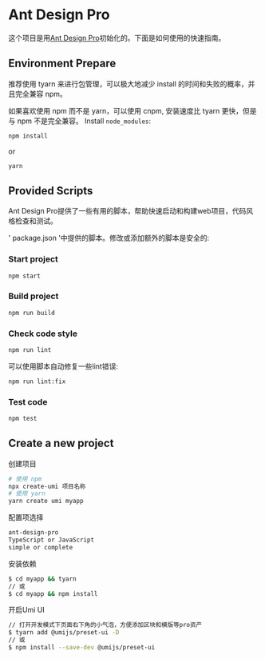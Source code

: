 # Ant Design Pro

这个项目是用[Ant Design Pro](https://pro.ant.design)初始化的。下面是如何使用的快速指南。
## Environment Prepare

推荐使用 tyarn 来进行包管理，可以极大地减少 install 的时间和失败的概率，并且完全兼容 npm。

如果喜欢使用 npm 而不是 yarn，可以使用 cnpm, 安装速度比 tyarn 更快，但是与 npm 不是完全兼容。
Install `node_modules`:

```bash
npm install
```

or

```bash
yarn
```

## Provided Scripts

Ant Design Pro提供了一些有用的脚本，帮助快速启动和构建web项目，代码风格检查和测试。

' package.json '中提供的脚本。修改或添加额外的脚本是安全的:
### Start project

```bash
npm start
```

### Build project

```bash
npm run build
```

### Check code style

```bash
npm run lint
```

可以使用脚本自动修复一些lint错误:

```bash
npm run lint:fix
```

### Test code

```bash
npm test
```

## Create a new project

创建项目
```bash
# 使用 npm
npx create-umi 项目名称
# 使用 yarn
yarn create umi myapp
```

配置项选择
```bash
ant-design-pro
TypeScript or JavaScript
simple or complete
```

安装依赖
```bash
$ cd myapp && tyarn
// 或
$ cd myapp && npm install
```

开启Umi UI

```bash
// 打开开发模式下页面右下角的小气泡，方便添加区块和模版等pro资产
$ tyarn add @umijs/preset-ui -D
// 或
$ npm install --save-dev @umijs/preset-ui
```

